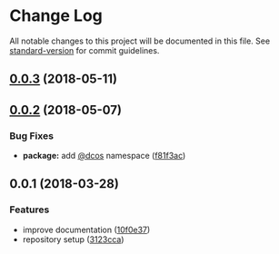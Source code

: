 # Change Log

All notable changes to this project will be documented in this file. See [standard-version](https://github.com/conventional-changelog/standard-version) for commit guidelines.

<a name="0.0.3"></a>
## [0.0.3](https://github.com/dcos-labs/tslint-config/compare/v0.0.2...v0.0.3) (2018-05-11)



<a name="0.0.2"></a>
## [0.0.2](https://github.com/dcos-labs/tslint-config/compare/v0.0.1...v0.0.2) (2018-05-07)


### Bug Fixes

* **package:** add [@dcos](https://github.com/dcos) namespace ([f81f3ac](https://github.com/dcos-labs/tslint-config/commit/f81f3ac))



<a name="0.0.1"></a>
## 0.0.1 (2018-03-28)


### Features

* improve documentation ([10f0e37](https://github.com/dcos-labs/tslint-config/commit/10f0e37))
* repository setup ([3123cca](https://github.com/dcos-labs/tslint-config/commit/3123cca))
